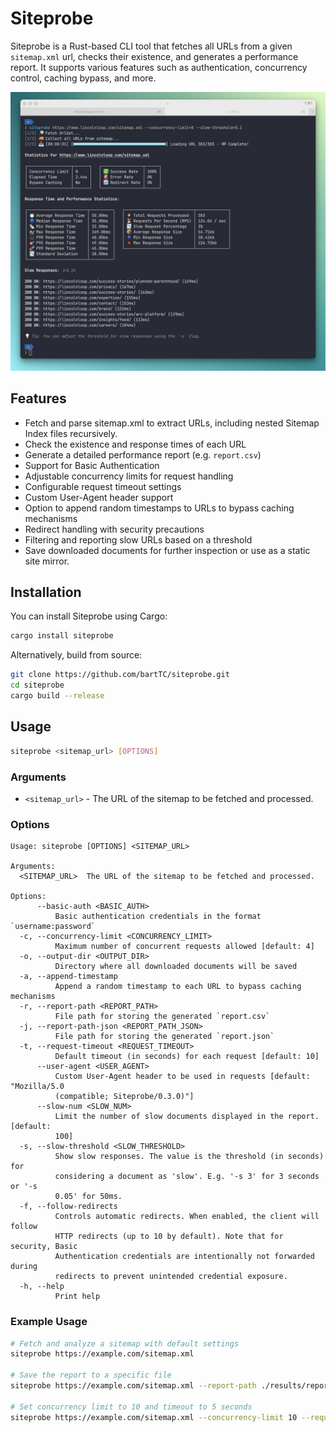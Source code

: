 # Siteprobe

Siteprobe is a Rust-based CLI tool that fetches all URLs from a given `sitemap.xml`
url, checks their existence, and generates a performance report. It supports various
features such as authentication, concurrency control, caching bypass, and more.

![Screenshot of Siteprobe statistics](https://github.com/bartTC/siteprobe/blob/main/docs/screenshot.png?raw=true)

## Features

- Fetch and parse sitemap.xml to extract URLs, including nested Sitemap Index files
  recursively.
- Check the existence and response times of each URL
- Generate a detailed performance report (e.g. `report.csv`)
- Support for Basic Authentication
- Adjustable concurrency limits for request handling
- Configurable request timeout settings
- Custom User-Agent header support
- Option to append random timestamps to URLs to bypass caching mechanisms
- Redirect handling with security precautions
- Filtering and reporting slow URLs based on a threshold
- Save downloaded documents for further inspection or use as a static site mirror.

## Installation

You can install Siteprobe using Cargo:

```sh
cargo install siteprobe
```

Alternatively, build from source:

```sh
git clone https://github.com/bartTC/siteprobe.git
cd siteprobe
cargo build --release
```

## Usage

```sh
siteprobe <sitemap_url> [OPTIONS]
```

### Arguments

- `<sitemap_url>` - The URL of the sitemap to be fetched and processed.

### Options

```
Usage: siteprobe [OPTIONS] <SITEMAP_URL>

Arguments:
  <SITEMAP_URL>  The URL of the sitemap to be fetched and processed.

Options:
      --basic-auth <BASIC_AUTH>
          Basic authentication credentials in the format `username:password`
  -c, --concurrency-limit <CONCURRENCY_LIMIT>
          Maximum number of concurrent requests allowed [default: 4]
  -o, --output-dir <OUTPUT_DIR>
          Directory where all downloaded documents will be saved
  -a, --append-timestamp
          Append a random timestamp to each URL to bypass caching mechanisms
  -r, --report-path <REPORT_PATH>
          File path for storing the generated `report.csv`
  -j, --report-path-json <REPORT_PATH_JSON>
          File path for storing the generated `report.json`
  -t, --request-timeout <REQUEST_TIMEOUT>
          Default timeout (in seconds) for each request [default: 10]
      --user-agent <USER_AGENT>
          Custom User-Agent header to be used in requests [default: "Mozilla/5.0
          (compatible; Siteprobe/0.3.0)"]
      --slow-num <SLOW_NUM>
          Limit the number of slow documents displayed in the report. [default:
          100]
  -s, --slow-threshold <SLOW_THRESHOLD>
          Show slow responses. The value is the threshold (in seconds) for
          considering a document as 'slow'. E.g. '-s 3' for 3 seconds or '-s
          0.05' for 50ms.
  -f, --follow-redirects
          Controls automatic redirects. When enabled, the client will follow
          HTTP redirects (up to 10 by default). Note that for security, Basic
          Authentication credentials are intentionally not forwarded during
          redirects to prevent unintended credential exposure.
  -h, --help
          Print help
```

### Example Usage

```sh
# Fetch and analyze a sitemap with default settings
siteprobe https://example.com/sitemap.xml

# Save the report to a specific file
siteprobe https://example.com/sitemap.xml --report-path ./results/report.csv --output-dir ./example.com

# Set concurrency limit to 10 and timeout to 5 seconds
siteprobe https://example.com/sitemap.xml --concurrency-limit 10 --request-timeout 5
```
